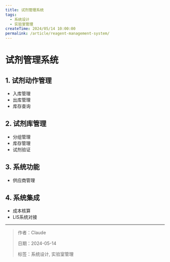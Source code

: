 ```yaml
---
title: 试剂管理系统
tags:
  - 系统设计
  - 实验室管理
createTime: 2024/05/14 10:00:00
permalink: /article/reagent-management-system/
---
```


# 试剂管理系统

## 1. 试剂动作管理
- 入库管理
- 出库管理
- 库存查询

## 2. 试剂库管理
- 分组管理
- 库存管理
- 试剂验证

## 3. 系统功能
- 供应商管理

## 4. 系统集成
- 成本核算
- LIS系统对接

---

> 作者：Claude
> 
> 日期：2024-05-14
> 
> 标签：系统设计, 实验室管理